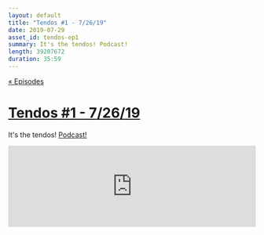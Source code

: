 ```yaml
---
layout: default
title: "Tendos #1 - 7/26/19"
date: 2019-07-29
asset_id: tendos-ep1
summary: It's the tendos! Podcast!
length: 39207672
duration: 35:59
---
```

[« Episodes](/tendos/episodes)

# [Tendos #1 - 7/26/19](/tendos/assets/tendos-ep1.mp3)
It's the tendos! [Podcast!](/tendos/assets/tendos-ep1.mp3)

<iframe width="100%" height="166" scrolling="no" frameborder="no" allow="autoplay" src="https://w.soundcloud.com/player/?url=https%3A//api.soundcloud.com/tracks/660373871&color=%23ff5500&auto_play=false&hide_related=false&show_comments=true&show_user=true&show_reposts=false&show_teaser=true"></iframe>
